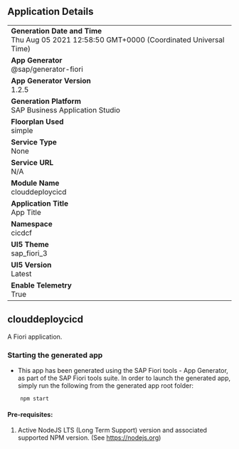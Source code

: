 ## Application Details
|               |
| ------------- |
|**Generation Date and Time**<br>Thu Aug 05 2021 12:58:50 GMT+0000 (Coordinated Universal Time)|
|**App Generator**<br>@sap/generator-fiori|
|**App Generator Version**<br>1.2.5|
|**Generation Platform**<br>SAP Business Application Studio|
|**Floorplan Used**<br>simple|
|**Service Type**<br>None|
|**Service URL**<br>N/A
|**Module Name**<br>clouddeploycicd|
|**Application Title**<br>App Title|
|**Namespace**<br>cicdcf|
|**UI5 Theme**<br>sap_fiori_3|
|**UI5 Version**<br>Latest|
|**Enable Telemetry**<br>True|

## clouddeploycicd

A Fiori application.

### Starting the generated app

-   This app has been generated using the SAP Fiori tools - App Generator, as part of the SAP Fiori tools suite.  In order to launch the generated app, simply run the following from the generated app root folder:

```
    npm start
```

#### Pre-requisites:

1. Active NodeJS LTS (Long Term Support) version and associated supported NPM version.  (See https://nodejs.org)


